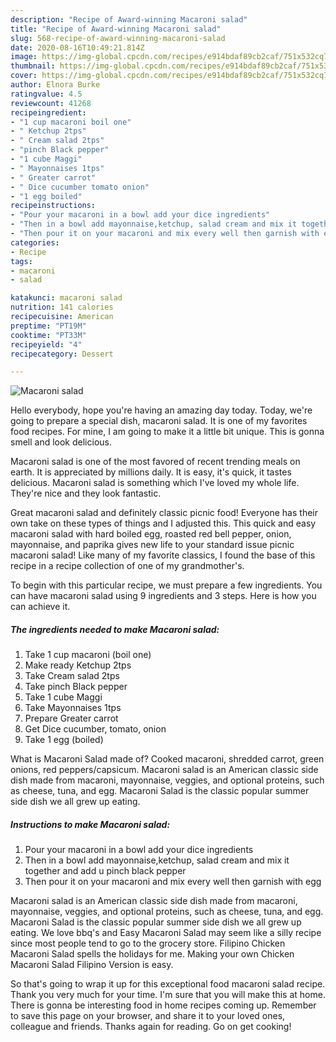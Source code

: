 ```yaml
---
description: "Recipe of Award-winning Macaroni salad"
title: "Recipe of Award-winning Macaroni salad"
slug: 568-recipe-of-award-winning-macaroni-salad
date: 2020-08-16T10:49:21.814Z
image: https://img-global.cpcdn.com/recipes/e914bdaf89cb2caf/751x532cq70/macaroni-salad-recipe-main-photo.jpg
thumbnail: https://img-global.cpcdn.com/recipes/e914bdaf89cb2caf/751x532cq70/macaroni-salad-recipe-main-photo.jpg
cover: https://img-global.cpcdn.com/recipes/e914bdaf89cb2caf/751x532cq70/macaroni-salad-recipe-main-photo.jpg
author: Elnora Burke
ratingvalue: 4.5
reviewcount: 41268
recipeingredient:
- "1 cup macaroni boil one"
- " Ketchup 2tps"
- " Cream salad 2tps"
- "pinch Black pepper"
- "1 cube Maggi"
- " Mayonnaises 1tps"
- " Greater carrot"
- " Dice cucumber tomato onion"
- "1 egg boiled"
recipeinstructions:
- "Pour your macaroni in a bowl add your dice ingredients"
- "Then in a bowl add mayonnaise,ketchup, salad cream and mix it together and add u pinch black pepper"
- "Then pour it on your macaroni and mix every well then garnish with egg"
categories:
- Recipe
tags:
- macaroni
- salad

katakunci: macaroni salad 
nutrition: 141 calories
recipecuisine: American
preptime: "PT19M"
cooktime: "PT33M"
recipeyield: "4"
recipecategory: Dessert

---
```



![Macaroni salad](https://img-global.cpcdn.com/recipes/e914bdaf89cb2caf/751x532cq70/macaroni-salad-recipe-main-photo.jpg)

Hello everybody, hope you're having an amazing day today. Today, we're going to prepare a special dish, macaroni salad. It is one of my favorites food recipes. For mine, I am going to make it a little bit unique. This is gonna smell and look delicious.

Macaroni salad is one of the most favored of recent trending meals on earth. It is appreciated by millions daily. It is easy, it's quick, it tastes delicious. Macaroni salad is something which I've loved my whole life. They're nice and they look fantastic.

Great macaroni salad and definitely classic picnic food! Everyone has their own take on these types of things and I adjusted this. This quick and easy macaroni salad with hard boiled egg, roasted red bell pepper, onion, mayonnaise, and paprika gives new life to your standard issue picnic macaroni salad! Like many of my favorite classics, I found the base of this recipe in a recipe collection of one of my grandmother&#39;s.


To begin with this particular recipe, we must prepare a few ingredients. You can have macaroni salad using 9 ingredients and 3 steps. Here is how you can achieve it.

<!--inarticleads1-->

##### The ingredients needed to make Macaroni salad:

1. Take 1 cup macaroni (boil one)
1. Make ready  Ketchup 2tps
1. Take  Cream salad 2tps
1. Take pinch Black pepper
1. Take 1 cube Maggi
1. Take  Mayonnaises 1tps
1. Prepare  Greater carrot
1. Get  Dice cucumber, tomato, onion
1. Take 1 egg (boiled)


What is Macaroni Salad made of? Cooked macaroni, shredded carrot, green onions, red peppers/capsicum. Macaroni salad is an American classic side dish made from macaroni, mayonnaise, veggies, and optional proteins, such as cheese, tuna, and egg. Macaroni Salad is the classic popular summer side dish we all grew up eating. 

<!--inarticleads2-->

##### Instructions to make Macaroni salad:

1. Pour your macaroni in a bowl add your dice ingredients
1. Then in a bowl add mayonnaise,ketchup, salad cream and mix it together and add u pinch black pepper
1. Then pour it on your macaroni and mix every well then garnish with egg


Macaroni salad is an American classic side dish made from macaroni, mayonnaise, veggies, and optional proteins, such as cheese, tuna, and egg. Macaroni Salad is the classic popular summer side dish we all grew up eating. We love bbq&#39;s and Easy Macaroni Salad may seem like a silly recipe since most people tend to go to the grocery store. Filipino Chicken Macaroni Salad spells the holidays for me. Making your own Chicken Macaroni Salad Filipino Version is easy. 

So that's going to wrap it up for this exceptional food macaroni salad recipe. Thank you very much for your time. I'm sure that you will make this at home. There is gonna be interesting food in home recipes coming up. Remember to save this page on your browser, and share it to your loved ones, colleague and friends. Thanks again for reading. Go on get cooking!
